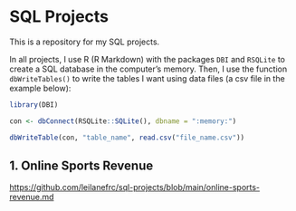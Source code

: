 SQL Projects
================

This is a repository for my SQL projects.

In all projects, I use R (R Markdown) with the packages `DBI` and
`RSQLite` to create a SQL database in the computer’s memory. Then, I use
the function `dbWriteTables()` to write the tables I want using data
files (a csv file in the example below):

``` r
library(DBI)

con <- dbConnect(RSQLite::SQLite(), dbname = ":memory:")

dbWriteTable(con, "table_name", read.csv("file_name.csv"))
```

## 1. Online Sports Revenue

<https://github.com/leilanefrc/sql-projects/blob/main/online-sports-revenue.md>
